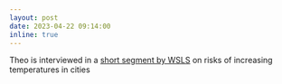 ```yaml
---
layout: post
date: 2023-04-22 09:14:00
inline: true
---
```

Theo is interviewed in a [short segment by WSLS](https://www.wsls.com/news/local/2023/04/21/virginia-tech-researchers-look-at-ways-to-address-extreme-heat-in-urban-parts-of-roanoke/?utm_source=facebook&utm_medium=social&utm_campaign=snd&utm_content=sjaxtheimer&fbclid=IwAR0-GZNUakF9Uc-D0nVA0ubtWaAljNKbv9qNzZhUVXvxu7Uulj0Qcm44iUg) on risks of increasing temperatures in cities